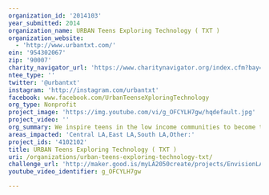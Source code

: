 ```yaml
---
organization_id: '2014103'
year_submitted: 2014
organization_name: URBAN Teens Exploring Technology ( TXT )
organization_website:
  - 'http://www.urbantxt.com/'
ein: '954302067'
zip: '90007'
charity_navigator_url: 'https://www.charitynavigator.org/index.cfm?bay=search.profile&ein=954302067'
ntee_type: ''
twitter: '@urbantxt'
instagram: 'http://instagram.com/urbantxt'
facebook: www.facebook.com/UrbanTeenseXploringTechnology
org_type: Nonprofit
project_image: 'https://img.youtube.com/vi/g_OFCYLH7gw/hqdefault.jpg'
project_video: ''
org_summary: We inspire teens in the low income communities to become tech entrepreneurs !
areas_impacted: 'Central LA,East LA,South LA,Other:'
project_ids: '4102102'
title: URBAN Teens Exploring Technology ( TXT )
uri: /organizations/urban-teens-exploring-technology-txt/
challenge_url: 'http://maker.good.is/myLA2050create/projects/EnvisionLA.html'
youtube_video_identifier: g_OFCYLH7gw

---
```

